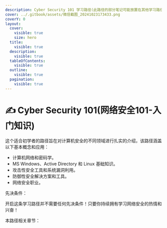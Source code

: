 ```yaml
---
description: Cyber Security 101 学习路径(此路径的部分笔记可能放置在其他学习路径下)
cover: ../.gitbook/assets/微信截图_20241023173433.png
coverY: 0
layout:
  cover:
    visible: true
    size: hero
  title:
    visible: true
  description:
    visible: true
  tableOfContents:
    visible: true
  outline:
    visible: true
  pagination:
    visible: true
---
```


# ✍️ Cyber Security 101(网络安全101-入门知识)

这个适合初学者的路径旨在对计算机安全的不同领域进行扎实的介绍，该路径涵盖以下基本概念和应用：

* 计算机网络和密码学。
* MS Windows、Active Directory 和 Linux 基础知识。
* 攻击性安全工具和系统漏洞利用。
* 防御性安全解决方案和工具。
* 网络安全职业。

先决条件：

开启这条学习路径并不需要任何先决条件！只要你持续拥有学习网络安全的热情和兴奋！

本路径相关章节：







